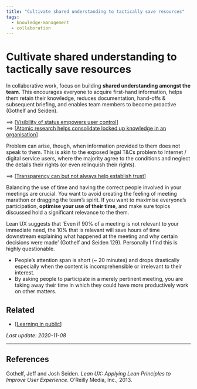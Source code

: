 ```yaml
---
title: "Cultivate shared understanding to tactically save resources"
tags:
  - knowledge-management
  - collaboration
---
```


# Cultivate shared understanding to tactically save resources

In collaborative work, focus on building **shared understanding amongst the team**. This encourages everyone to acquire first-hand information, helps them retain their knowledge, reduces documentation, hand-offs & subsequent briefing, and enables team members to become proactive (Gothelf and Seiden).

==> [[Visibility of status empowers user control]]  
==> [[Atomic research helps consolidate locked up knowledge in an organisation]]

Problem can arise, though, when information provided to them does not speak to them. This is akin to the exposed legal T&Cs problem to Internet / digital service users, where the majority agree to the conditions and neglect the details their rights (or even relinquish their rights).

==> [[Transparency can but not always help establish trust]]

Balancing the use of time and having the correct people involved in your meetings are crucial. You want to avoid creating the feeling of meeting marathon or dragging the team’s spirit. If you want to maximise everyone’s participation, **optimise your use of their time**, and make sure topics discussed hold a significant relevance to the them.

Lean UX suggests that ‘Even if 90% of a meeting is not relevant to your immediate need, the 10% that is relevant will save hours of time downstream explaining what happened at the meeting and why certain decisions were made’ (Gothelf and Seiden 129). Personally I find this is highly questionable.

- People’s attention span is short (~ 20 minutes) and drops drastically especially when the content is incomprehensible or irrelevant to their interest.
- By asking people to participate in a merely pertinent meeting, you are taking away their time in which they could have more productively work on other matters.

## Related

- [[Learning in public]]

*Last update: 2020-11-08*

* * *

## References

Gothelf, Jeff and Josh Seiden. _Lean UX: Applying Lean Principles to Improve User Experience_. O’Reilly Media, Inc., 2013.

[//begin]: # "Autogenerated link references for markdown compatibility"
[Visibility of status empowers user control]: Visibility-of-status-empowers-user-control "Visibility of status empowers user control"
[Atomic research helps consolidate locked up knowledge in an organisation]: Atomic-research-helps-consolidate-locked-up-knowledge-in-an-organisation "Atomic research helps consolidate locked up knowledge in an organisation"
[Transparency can but not always help establish trust]: Transparency-can-but-not-always-help-establish-trust "Transparency can but not always help establish trust"
[Learning in public]: Learning-in-public "Learning in public"
[//end]: # "Autogenerated link references"